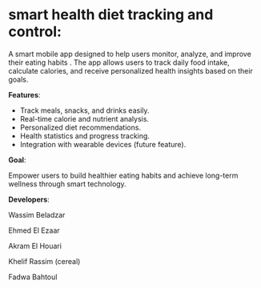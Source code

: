 # smart health diet tracking and control:
A smart mobile app designed to help users monitor, analyze, and improve their eating habits . 
The app allows users to track daily food intake, calculate calories, and receive personalized health insights based on their goals.

**Features**:

- Track meals, snacks, and drinks easily.  
- Real-time calorie and nutrient analysis.  
- Personalized diet recommendations.  
- Health statistics and progress tracking.  
- Integration with wearable devices (future feature).

**Goal**:

Empower users to build healthier eating habits and achieve long-term wellness through smart technology.

**Developers**:

Wassim Beladzar

Ehmed El Ezaar

Akram El Houari

Khelif Rassim (cereal)

Fadwa Bahtoul

